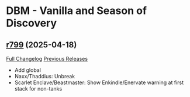 # DBM - Vanilla and Season of Discovery

## [r799](https://github.com/DeadlyBossMods/DBM-Vanilla/tree/r799) (2025-04-18)
[Full Changelog](https://github.com/DeadlyBossMods/DBM-Vanilla/compare/r798...r799) [Previous Releases](https://github.com/DeadlyBossMods/DBM-Vanilla/releases)

- Add global  
- Naxx/Thaddius: Unbreak  
- Scarlet Enclave/Beastmaster: Show Enkindle/Enervate warning at first stack for non-tanks  

